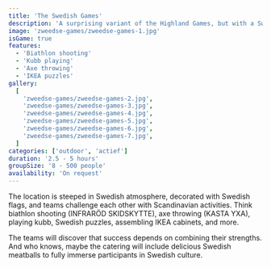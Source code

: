 ```yaml
---
title: 'The Swedish Games'
description: 'A surprising variant of the Highland Games, but with a Swedish twist.'
image: 'zweedse-games/zweedse-games-1.jpg'
isGame: true
features:
  - 'Biathlon shooting'
  - 'Kubb playing'
  - 'Axe throwing'
  - 'IKEA puzzles'
gallery:
  [
    'zweedse-games/zweedse-games-2.jpg',
    'zweedse-games/zweedse-games-3.jpg',
    'zweedse-games/zweedse-games-4.jpg',
    'zweedse-games/zweedse-games-5.jpg',
    'zweedse-games/zweedse-games-6.jpg',
    'zweedse-games/zweedse-games-7.jpg',
  ]
categories: ['outdoor', 'actief']
duration: '2.5 - 5 hours'
groupSize: '8 - 500 people'
availability: 'On request'
---
```


The location is steeped in Swedish atmosphere, decorated with Swedish flags, and teams challenge each other with Scandinavian activities. Think biathlon shooting (INFRARÖD SKIDSKYTTE), axe throwing (KASTA YXA), playing kubb, Swedish puzzles, assembling IKEA cabinets, and more.

The teams will discover that success depends on combining their strengths. And who knows, maybe the catering will include delicious Swedish meatballs to fully immerse participants in Swedish culture.
